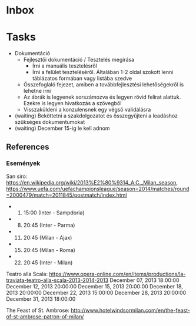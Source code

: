 # Inbox

# Tasks

- Dokumentáció
	- Fejlesztői dokumentáció / Tesztelés megírása
        - Írni a manuális tesztelésről
        - Írni a felület teszteléséről. Általában 1-2 oldal szokott lenni táblázatos formában vagy listába szedve
    - Összefoglaló fejezet, amiben a továbbfejlesztési lehetőségekről is lehetne írni
    - Az ábrák is legyenek sorszámozva és legyen rövid felirat alattuk. Ezekre is legyen hivatkozás a szövegből
	- Visszaküldeni a konzulensnek egy végső validálásra
- (waiting) Beköttetni a szakdolgozatot és összegyűjteni a leadáshoz szükséges dokumentumokat
- (waiting) December 15-ig le kell adnom

## References

### Események

San siro: https://en.wikipedia.org/wiki/2013%E2%80%9314_A.C._Milan_season, https://www.uefa.com/uefachampionsleague/season=2014/matches/round=2000479/match=2011845/postmatch/index.html
- 1. 15:00 (Inter - Sampdoria)
- 8. 20:45 (Inter - Parma)
- 11. 20:45 (Milan - Ajax)
- 15. 20:45 (Milan - Roma)
- 22. 20:45 (Inter - Milan)

Teatro alla Scala: https://www.opera-online.com/en/items/productions/la-traviata-teatro-alla-scala-2013-2014-2013
December 07, 2013 18:00:00
December 12, 2013 20:00:00
December 15, 2013 20:00:00
December 18, 2013 20:00:00
December 22, 2013 15:00:00
December 28, 2013 20:00:00
December 31, 2013 18:00:00

The Feast of St. Ambrose: http://www.hotelwindsormilan.com/en/the-feast-of-st-ambrose-patron-of-milan/
